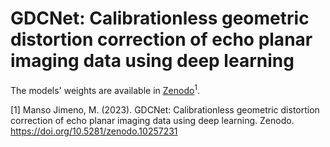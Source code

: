 # GDCNet: Calibrationless geometric distortion correction of echo planar imaging data using deep learning
The models' weights are available in [Zenodo](https://zenodo.org/records/10257231)<sup>1</sup>.

[1]  Manso Jimeno, M. (2023). GDCNet: Calibrationless geometric distortion correction of echo planar imaging data using deep learning. Zenodo. https://doi.org/10.5281/zenodo.10257231
